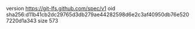 version https://git-lfs.github.com/spec/v1
oid sha256:d11b41cb2dc29765d3db279ae44282598d6e2c3af40950db76e5207220d1a343
size 573
